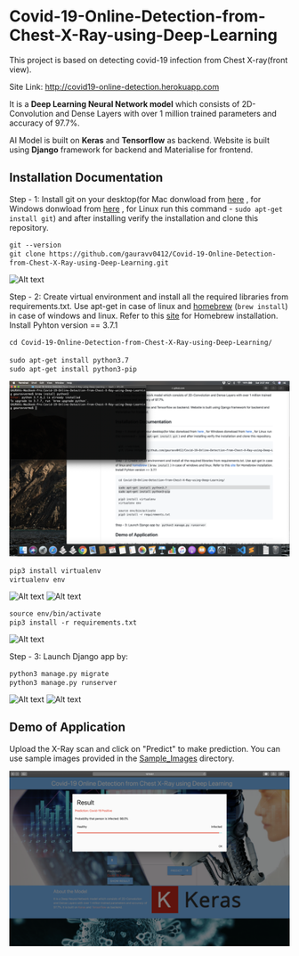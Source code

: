# Covid-19-Online-Detection-from-Chest-X-Ray-using-Deep-Learning
This project is based on detecting covid-19 infection from Chest X-ray(front view). 

Site Link: http://covid19-online-detection.herokuapp.com

It is a **Deep Learning Neural Network model** which consists of 2D-Convolution and Dense Layers with over 1 million trained parameters and accuracy of 97.7%. 

AI Model is built on **Keras** and **Tensorflow** as backend. Website is built using **Django** framework for backend and Materialise for frontend.

## Installation Documentation



Step - 1: Install git on your desktop(for Mac donwload from [here](https://sourceforge.net/projects/git-osx-installer/files/) , for Windows donwload from [here](https://git-for-windows.github.io/) , for Linux run this command - `sudo apt-get install git`) and after installing verify the installation and clone this repository.

    git --version
    git clone https://github.com/gauravv0412/Covid-19-Online-Detection-from-Chest-X-Ray-using-Deep-Learning.git
    
![Alt text](/Screenshots/1.png)
    
Step - 2: Create virtual environment and install all the required libraries from requirements.txt. Use apt-get in case of linux and [homebrew](https://brew.sh) (`brew install`) in case of windows and linux. Refer to this [site](https://brew.sh) for Homebrew installation. Install Pyhton version == 3.7.1

    cd Covid-19-Online-Detection-from-Chest-X-Ray-using-Deep-Learning/
    
    sudo apt-get install python3.7
    sudo apt-get install python3-pip

![Alt text](/Screenshots/2.png)

    pip3 install virtualenv
    virtualenv env
    
![Alt text](/Screenshots/3.png)
![Alt text](/Screenshots/4.png)
    
    source env/bin/activate
    pip3 install -r requirements.txt
    
![Alt text](/Screenshots/5.png)
 
Step - 3: Launch Django app by: 

    python3 manage.py migrate
    python3 manage.py runserver
  
![Alt text](/Screenshots/6.png)
![Alt text](/Screenshots/7.png)

## Demo of Application

Upload the X-Ray scan and click on "Predict" to make prediction.
You can use sample images provided in the [Sample_Images](https://github.com/gauravv0412/Covid-19-Online-Detection-from-Chest-X-Ray-using-Deep-Learning/tree/master/Sample%20Images) directory.

![Alt text](/Screenshots/9.png)

    
